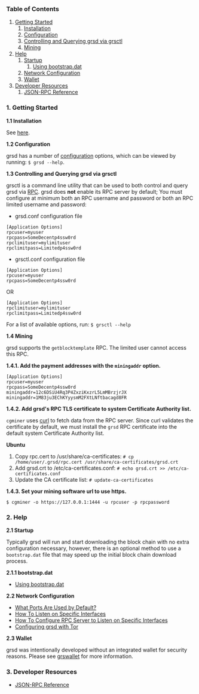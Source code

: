 ### Table of Contents
1. [Getting Started](#GettingStarted)
    1. [Installation](#Installation)
    2. [Configuration](#Configuration)
    3. [Controlling and Querying grsd via grsctl](#grsctlConfig)
    4. [Mining](#Mining)
2. [Help](#Help)
    1. [Startup](#Startup)
        1. [Using bootstrap.dat](#BootstrapDat)
    2. [Network Configuration](#NetworkConfig)
    3. [Wallet](#Wallet)
3. [Developer Resources](#DeveloperResources)
    1. [JSON-RPC Reference](#JSONRPCReference)

<a name="GettingStarted" />

### 1. Getting Started

<a name="Installation" />

**1.1 Installation**

See [here](https://github.com/Groestlcoin/grsd/blob/grssuite/README.md#installation).

<a name="Configuration" />

**1.2 Configuration**

grsd has a number of [configuration](http://godoc.org/github.com/Groestlcoin/grsd)
options, which can be viewed by running: `$ grsd --help`.

<a name="grsctlConfig" />

**1.3 Controlling and Querying grsd via grsctl**

grsctl is a command line utility that can be used to both control and query grsd
via [RPC](http://www.wikipedia.org/wiki/Remote_procedure_call).  grsd does
**not** enable its RPC server by default;  You must configure at minimum both an
RPC username and password or both an RPC limited username and password:

* grsd.conf configuration file
```
[Application Options]
rpcuser=myuser
rpcpass=SomeDecentp4ssw0rd
rpclimituser=mylimituser
rpclimitpass=Limitedp4ssw0rd
```
* grsctl.conf configuration file
```
[Application Options]
rpcuser=myuser
rpcpass=SomeDecentp4ssw0rd
```
OR
```
[Application Options]
rpclimituser=mylimituser
rpclimitpass=Limitedp4ssw0rd
```
For a list of available options, run: `$ grsctl --help`

<a name="Mining" />

**1.4 Mining**

grsd supports the `getblocktemplate` RPC.
The limited user cannot access this RPC.


**1.4.1. Add the payment addresses with the `miningaddr` option.**

```
[Application Options]
rpcuser=myuser
rpcpass=SomeDecentp4ssw0rd
miningaddr=12c6DSiU4Rq3P4ZxziKxzrL5LmMBrzjrJX
miningaddr=1M83ju3EChKYyysmM2FXtLNftbacagd8FR
```

**1.4.2. Add grsd's RPC TLS certificate to system Certificate Authority list.**

`cgminer` uses [curl](http://curl.haxx.se/) to fetch data from the RPC server.
Since curl validates the certificate by default, we must install the `grsd` RPC
certificate into the default system Certificate Authority list.

**Ubuntu**

1. Copy rpc.cert to /usr/share/ca-certificates: `# cp /home/user/.grsd/rpc.cert /usr/share/ca-certificates/grsd.crt`
2. Add grsd.crt to /etc/ca-certificates.conf: `# echo grsd.crt >> /etc/ca-certificates.conf`
3. Update the CA certificate list: `# update-ca-certificates`

**1.4.3. Set your mining software url to use https.**

`$ cgminer -o https://127.0.0.1:1444 -u rpcuser -p rpcpassword`

<a name="Help" />

### 2. Help

<a name="Startup" />

**2.1 Startup**

Typically grsd will run and start downloading the block chain with no extra
configuration necessary, however, there is an optional method to use a
`bootstrap.dat` file that may speed up the initial block chain download process.

<a name="BootstrapDat" />

**2.1.1 bootstrap.dat**

* [Using bootstrap.dat](https://github.com/Groestlcoin/grsd/tree/grssuite/docs/using_bootstrap_dat.md)

<a name="NetworkConfig" />

**2.2 Network Configuration**

* [What Ports Are Used by Default?](https://github.com/Groestlcoin/grsd/tree/grssuite/docs/default_ports.md)
* [How To Listen on Specific Interfaces](https://github.com/Groestlcoin/grsd/tree/grssuite/docs/configure_peer_server_listen_interfaces.md)
* [How To Configure RPC Server to Listen on Specific Interfaces](https://github.com/Groestlcoin/grsd/tree/grssuite/docs/configure_rpc_server_listen_interfaces.md)
* [Configuring grsd with Tor](https://github.com/Groestlcoin/grsd/tree/grssuite/docs/configuring_tor.md)

<a name="Wallet" />

**2.3 Wallet**

grsd was intentionally developed without an integrated wallet for security
reasons.  Please see [grswallet](https://github.com/Groestlcoin/grswallet) for more
information.

<a name="DeveloperResources" />

### 3. Developer Resources

<a name="JSONRPCReference" />

* [JSON-RPC Reference](https://github.com/Groestlcoin/grsd/tree/grssuite/docs/json_rpc_api.md)

